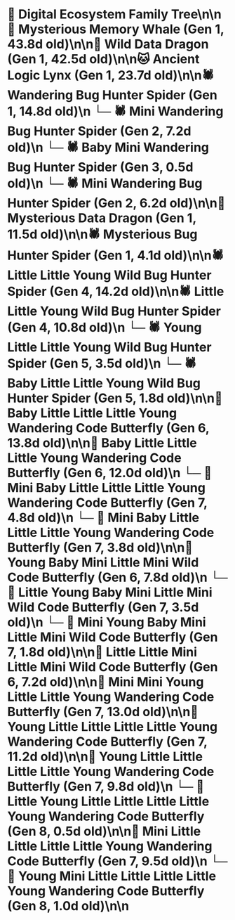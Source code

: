 # 🌳 Digital Ecosystem Family Tree\n\n🐋 Mysterious Memory Whale (Gen 1, 43.8d old)\n\n🐉 Wild Data Dragon (Gen 1, 42.5d old)\n\n🐱 Ancient Logic Lynx (Gen 1, 23.7d old)\n\n🕷️ Wandering Bug Hunter Spider (Gen 1, 14.8d old)\n  └─ 🕷️ Mini Wandering Bug Hunter Spider (Gen 2, 7.2d old)\n    └─ 🕷️ Baby Mini Wandering Bug Hunter Spider (Gen 3, 0.5d old)\n  └─ 🕷️ Mini Wandering Bug Hunter Spider (Gen 2, 6.2d old)\n\n🐉 Mysterious Data Dragon (Gen 1, 11.5d old)\n\n🕷️ Mysterious Bug Hunter Spider (Gen 1, 4.1d old)\n\n🕷️ Little Little Young Wild Bug Hunter Spider (Gen 4, 14.2d old)\n\n🕷️ Little Little Young Wild Bug Hunter Spider (Gen 4, 10.8d old)\n  └─ 🕷️ Young Little Little Young Wild Bug Hunter Spider (Gen 5, 3.5d old)\n  └─ 🕷️ Baby Little Little Young Wild Bug Hunter Spider (Gen 5, 1.8d old)\n\n🦋 Baby Little Little Little Young Wandering Code Butterfly (Gen 6, 13.8d old)\n\n🦋 Baby Little Little Little Young Wandering Code Butterfly (Gen 6, 12.0d old)\n  └─ 🦋 Mini Baby Little Little Little Young Wandering Code Butterfly (Gen 7, 4.8d old)\n  └─ 🦋 Mini Baby Little Little Little Young Wandering Code Butterfly (Gen 7, 3.8d old)\n\n🦋 Young Baby Mini Little Mini Wild Code Butterfly (Gen 6, 7.8d old)\n  └─ 🦋 Little Young Baby Mini Little Mini Wild Code Butterfly (Gen 7, 3.5d old)\n  └─ 🦋 Mini Young Baby Mini Little Mini Wild Code Butterfly (Gen 7, 1.8d old)\n\n🦋 Little Little Mini Little Mini Wild Code Butterfly (Gen 6, 7.2d old)\n\n🦋 Mini Mini Young Little Little Young Wandering Code Butterfly (Gen 7, 13.0d old)\n\n🦋 Young Little Little Little Little Young Wandering Code Butterfly (Gen 7, 11.2d old)\n\n🦋 Young Little Little Little Little Young Wandering Code Butterfly (Gen 7, 9.8d old)\n  └─ 🦋 Little Young Little Little Little Little Young Wandering Code Butterfly (Gen 8, 0.5d old)\n\n🦋 Mini Little Little Little Little Young Wandering Code Butterfly (Gen 7, 9.5d old)\n  └─ 🦋 Young Mini Little Little Little Little Young Wandering Code Butterfly (Gen 8, 1.0d old)\n\n